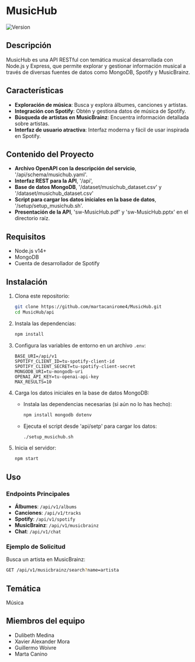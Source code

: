 # MusicHub

![Version](https://img.shields.io/badge/version-1.0.0-brightgreen)

## Descripción

MusicHub es una API RESTful con temática musical desarrollada con Node.js y Express, que permite explorar y gestionar información musical a través de diversas fuentes de datos como MongoDB, Spotify y MusicBrainz.

## Características

- **Exploración de música**: Busca y explora álbumes, canciones y artistas.
- **Integración con Spotify**: Obtén y gestiona datos de música de Spotify.
- **Búsqueda de artistas en MusicBrainz**: Encuentra información detallada sobre artistas.
- **Interfaz de usuario atractiva**: Interfaz moderna y fácil de usar inspirada en Spotify.

## Contenido del Proyecto

- **Archivo OpenAPI con la descripción del servicio**, '/api/schema/musichub.yaml'.
- **Interfaz REST para la API**, '/api',
- **Base de datos MongoDB**, '/dataset/musichub_dataset.csv' y '/dataset/musichub_dataset.csv'
- **Script para cargar los datos iniciales en la base de datos**, '/setup/setup_musichub.sh'.
- **Presentación de la API**, 'sw-MusicHub.pdf' y  'sw-MusicHub.pptx' en el directorio raíz.

## Requisitos

- Node.js v14+
- MongoDB
- Cuenta de desarrollador de Spotify

## Instalación

1. Clona este repositorio:
    ```bash
    git clone https://github.com/martacanirome4/MusicHub.git
    cd MusicHub/api
    ```

2. Instala las dependencias:
    ```bash
    npm install
    ```

3. Configura las variables de entorno en un archivo `.env`:
    ```env
    BASE_URI=/api/v1
    SPOTIFY_CLIENT_ID=tu-spotify-client-id
    SPOTIFY_CLIENT_SECRET=tu-spotify-client-secret
    MONGODB_URI=tu-mongodb-uri
    OPENAI_API_KEY=tu-openai-api-key
    MAX_RESULTS=10
    ```

4. Carga los datos iniciales en la base de datos MongoDB:

    - Instala las dependencias necesarias (si aún no lo has hecho):

        ```bash
        npm install mongodb dotenv
        ```

    - Ejecuta el script desde 'api/setp' para cargar los datos:

        ```bash
        ./setup_musichub.sh
        ```

5. Inicia el servidor:
    ```bash
    npm start
    ```

## Uso

### Endpoints Principales

- **Álbumes**: `/api/v1/albums`
- **Canciones**: `/api/v1/tracks`
- **Spotify**: `/api/v1/spotify`
- **MusicBrainz**: `/api/v1/musicbrainz`
- **Chat**: `/api/v1/chat`

### Ejemplo de Solicitud

Busca un artista en MusicBrainz:
```bash
GET /api/v1/musicbrainz/search?name=artista

```

## Temática
Música

## Miembros del equipo
- Dulibeth Medina 
- Xavier Alexander Mora
- Guillermo Woivre
- Marta Canino

